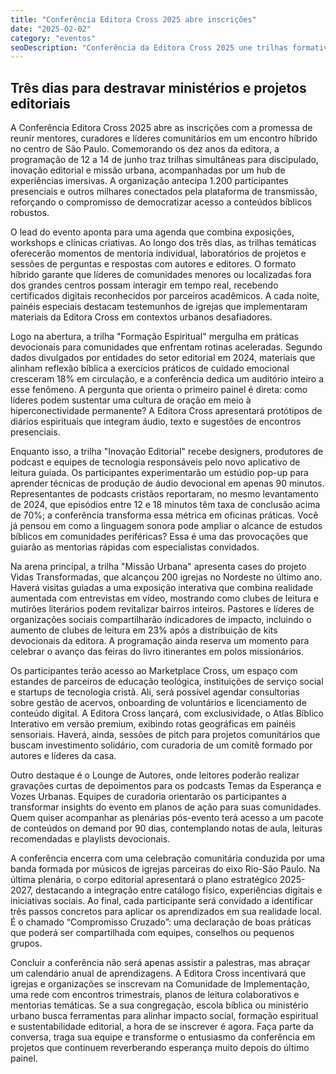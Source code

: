 ```yaml
---
title: "Conferência Editora Cross 2025 abre inscrições"
date: "2025-02-02"
category: "eventos"
seoDescription: "Conferência da Editora Cross 2025 une trilhas formativas, lançamentos e networking para líderes e comunidades em São Paulo e online."
---
```


## Três dias para destravar ministérios e projetos editoriais

A Conferência Editora Cross 2025 abre as inscrições com a promessa de reunir mentores, curadores e líderes comunitários em um encontro híbrido no centro de São Paulo. Comemorando os dez anos da editora, a programação de 12 a 14 de junho traz trilhas simultâneas para discipulado, inovação editorial e missão urbana, acompanhadas por um hub de experiências imersivas. A organização antecipa 1.200 participantes presenciais e outros milhares conectados pela plataforma de transmissão, reforçando o compromisso de democratizar acesso a conteúdos bíblicos robustos.

O lead do evento aponta para uma agenda que combina exposições, workshops e clínicas criativas. Ao longo dos três dias, as trilhas temáticas oferecerão momentos de mentoria individual, laboratórios de projetos e sessões de perguntas e respostas com autores e editores. O formato híbrido garante que líderes de comunidades menores ou localizadas fora dos grandes centros possam interagir em tempo real, recebendo certificados digitais reconhecidos por parceiros acadêmicos. A cada noite, painéis especiais destacam testemunhos de igrejas que implementaram materiais da Editora Cross em contextos urbanos desafiadores.

Logo na abertura, a trilha "Formação Espiritual" mergulha em práticas devocionais para comunidades que enfrentam rotinas aceleradas. Segundo dados divulgados por entidades do setor editorial em 2024, materiais que alinham reflexão bíblica a exercícios práticos de cuidado emocional cresceram 18% em circulação, e a conferência dedica um auditório inteiro a esse fenômeno. A pergunta que orienta o primeiro painel é direta: como líderes podem sustentar uma cultura de oração em meio à hiperconectividade permanente? A Editora Cross apresentará protótipos de diários espirituais que integram áudio, texto e sugestões de encontros presenciais.

Enquanto isso, a trilha "Inovação Editorial" recebe designers, produtores de podcast e equipes de tecnologia responsáveis pelo novo aplicativo de leitura guiada. Os participantes experimentarão um estúdio pop-up para aprender técnicas de produção de áudio devocional em apenas 90 minutos. Representantes de podcasts cristãos reportaram, no mesmo levantamento de 2024, que episódios entre 12 e 18 minutos têm taxa de conclusão acima de 70%; a conferência transforma essa métrica em oficinas práticas. Você já pensou em como a linguagem sonora pode ampliar o alcance de estudos bíblicos em comunidades periféricas? Essa é uma das provocações que guiarão as mentorias rápidas com especialistas convidados.

Na arena principal, a trilha "Missão Urbana" apresenta cases do projeto Vidas Transformadas, que alcançou 200 igrejas no Nordeste no último ano. Haverá visitas guiadas a uma exposição interativa que combina realidade aumentada com entrevistas em vídeo, mostrando como clubes de leitura e mutirões literários podem revitalizar bairros inteiros. Pastores e líderes de organizações sociais compartilharão indicadores de impacto, incluindo o aumento de clubes de leitura em 23% após a distribuição de kits devocionais da editora. A programação ainda reserva um momento para celebrar o avanço das feiras do livro itinerantes em polos missionários.

Os participantes terão acesso ao Marketplace Cross, um espaço com estandes de parceiros de educação teológica, instituições de serviço social e startups de tecnologia cristã. Ali, será possível agendar consultorias sobre gestão de acervos, onboarding de voluntários e licenciamento de conteúdo digital. A Editora Cross lançará, com exclusividade, o Atlas Bíblico Interativo em versão premium, exibindo rotas geográficas em painéis sensoriais. Haverá, ainda, sessões de pitch para projetos comunitários que buscam investimento solidário, com curadoria de um comitê formado por autores e líderes da casa.

Outro destaque é o Lounge de Autores, onde leitores poderão realizar gravações curtas de depoimentos para os podcasts Temas da Esperança e Vozes Urbanas. Equipes de curadoria orientarão os participantes a transformar insights do evento em planos de ação para suas comunidades. Quem quiser acompanhar as plenárias pós-evento terá acesso a um pacote de conteúdos on demand por 90 dias, contemplando notas de aula, leituras recomendadas e playlists devocionais.

A conferência encerra com uma celebração comunitária conduzida por uma banda formada por músicos de igrejas parceiras do eixo Rio-São Paulo. Na última plenária, o corpo editorial apresentará o plano estratégico 2025-2027, destacando a integração entre catálogo físico, experiências digitais e iniciativas sociais. Ao final, cada participante será convidado a identificar três passos concretos para aplicar os aprendizados em sua realidade local. É o chamado “Compromisso Cruzado”: uma declaração de boas práticas que poderá ser compartilhada com equipes, conselhos ou pequenos grupos.

Concluir a conferência não será apenas assistir a palestras, mas abraçar um calendário anual de aprendizagens. A Editora Cross incentivará que igrejas e organizações se inscrevam na Comunidade de Implementação, uma rede com encontros trimestrais, planos de leitura colaborativos e mentorias temáticas. Se a sua congregação, escola bíblica ou ministério urbano busca ferramentas para alinhar impacto social, formação espiritual e sustentabilidade editorial, a hora de se inscrever é agora. Faça parte da conversa, traga sua equipe e transforme o entusiasmo da conferência em projetos que continuem reverberando esperança muito depois do último painel.

